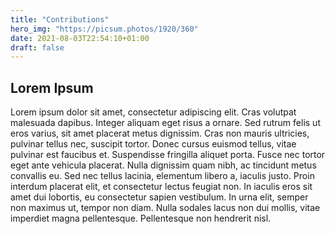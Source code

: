 ```yaml
---
title: "Contributions"
hero_img: "https://picsum.photos/1920/360"
date: 2021-08-03T22:54:10+01:00
draft: false
---
```


## Lorem Ipsum

Lorem ipsum dolor sit amet, consectetur adipiscing elit. Cras volutpat malesuada
dapibus. Integer aliquam eget risus a ornare. Sed rutrum felis ut eros varius,
sit amet placerat metus dignissim. Cras non mauris ultricies, pulvinar tellus
nec, suscipit tortor. Donec cursus euismod tellus, vitae pulvinar est faucibus
et. Suspendisse fringilla aliquet porta. Fusce nec tortor eget ante vehicula
placerat. Nulla dignissim quam nibh, ac tincidunt metus convallis eu. Sed nec
tellus lacinia, elementum libero a, iaculis justo. Proin interdum placerat elit,
et consectetur lectus feugiat non. In iaculis eros sit amet dui lobortis, eu
consectetur sapien vestibulum. In urna elit, semper non maximus ut, tempor non
diam. Nulla sodales lacus non dui mollis, vitae imperdiet magna pellentesque.
Pellentesque non hendrerit nisl.
